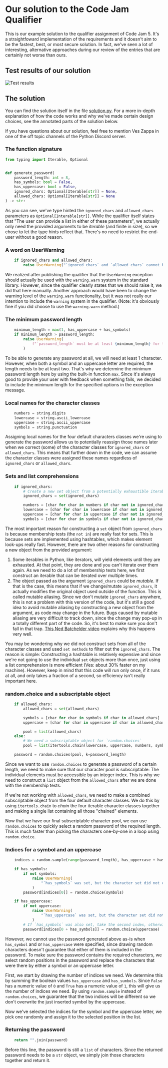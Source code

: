 # Our solution to the Code Jam Qualifier

This is our example solution to the qualifier assignment of Code Jam 5. It's a straightfoward implementation of the requirements and it doesn't aim to be the fastest, best, or most secure solution. In fact, we've seen a lot of interesting, alternative approaches during our review of the entries that are certainly not worse than ours.

## Test results of our solution

![Test results](./testresults.png?raw=true "Test results of our solution to the qualifier")

## The solution

You can find the solution itself in the file [solution.py](./solution.py). For a more in-depth explanation of how the code works and why we've made certain design choices, see the annotated parts of the solution below.

If you have questions about our solution, feel free to mention Ves Zappa in one of the off topic channels of the Python Discord server.

### The function signature
```py
from typing import Iterable, Optional


def generate_password(
    password_length: int = 8,
    has_symbols: bool = False,
    has_uppercase: bool = False,
    ignored_chars: Optional[Iterable[str]] = None,
    allowed_chars: Optional[Iterable[str]] = None
) -> str:
```

As you can see, we've type hinted the `ignored_chars` and `allowed_chars` parameters as `Optional[Interable[str]]`. While the qualifier itself states that "The user can provide a list in either of these parameters", we actually only need the provided arguments to be *iterable* (and finite in size), so we chose to let the type hints reflect that. There's no need to restrict the end-user without a good reason.

### A word on UserWarning
```py
    if ignored_chars and allowed_chars:
        raise UserWarning("`ignored_chars` and `allowed_chars` cannot be set at the same time")
```

We realized after publishing the qualifier that the `UserWarning` exception should actually be used with the `warning.warn` system in the standard library. However, since the qualifier clearly states that we should raise it, we did that here manually. Another approach would have been to change the warning level of the `warning.warn` functionality, but it was not really our intention to include the `warning` system in the qualifier. (Note: it's obviously fine if you did choose to use the `warning.warn` method.)

### The minimum password length
```py
    minimum_length = max(1, has_uppercase + has_symbols)
    if minimum_length > password_length:
        raise UserWarning(
            f"`password_length` must be at least {minimum_length} for the specified options."
        )
```

To be able to generate any password at all, we will need at least 1 character. However, when both a symbol and an uppercase letter are required, the length needs to be at least two. That's why we determine the minimum password length here by using the built-in function `max`. Since it's always good to provide your user with feedback when something fails, we decided to include the minimum length for the specified options in the exception message.

### Local names for the character classes
```py
    numbers = string.digits
    lowercase = string.ascii_lowercase
    uppercase = string.ascii_uppercase
    symbols = string.punctuation
```

Assigning local names for the four default characters classes we're using to generate the password allows us to potentially reassign those names later when we correct (some) of the character classes for `ignored_chars` or `allowed_chars`. This means that further down in the code, we can assume the character classes were assigned these names regardless of `ignored_chars` or `allowed_chars`.

### Sets and list comprehensions
```py
    if ignored_chars:
        # Create a new set object from a potentially exhaustible iterable, like an iterator
        ignored_chars = set(ignored_chars)

        numbers = [char for char in numbers if char not in ignored_chars]
        lowercase = [char for char in lowercase if char not in ignored_chars]
        uppercase = [char for char in uppercase if char not in ignored_chars]
        symbols = [char for char in symbols if char not in ignored_chars]
```

The most important reason for constructing a `set` object from `ignored_chars` is because membership tests (the `not in`) are really fast for sets. This is because sets are implemented using hashtables, which makes element look-ups really fast. However, there are two other reasons for constructing a new object from the provided argument:

1. Some iterables in Python, like iterators, will yield elements until they are exhausted. At that point, they are done and you can't iterate over them again. As we need to do a lot of membership tests here, we first construct an iterable that can be iterated over multiple times.
2. The object passed as the argument `ignored_chars` could be *mutable*. If that is the case, this means that if we change/mutate `ignored_chars`, it actually modifies the original object used outside of the function. This is called mutable aliasing. Since we don't mutate `ignored_chars` anywhere, this is not a problem with this version of the code, but it's still a good idea to avoid mutable aliasing by constructing a new object from the argument, as code may change in the future. Bugs caused by mutable aliasing are very difficult to track down, since the change may pop-up in a totally different part of the code. So, it's best to make sure you don't fall in that trap. [This Ned Batchelder video](https://www.youtube.com/watch?v=_AEJHKGk9ns) explains why this happens very well.

You may be wondering why we did not construct sets from all of the character classes and used `set methods` to filter out the `ignored_chars`. The reason is simple: Constructing a hashtable is relatively expensive and since we're not going to use the individual `set` objects more than once, just using a list comprehension is more efficient (Ves: about 30% faster on my machine). However, keep in mind that this code will run only once, if it runs at all, and only takes a fraction of a second, so efficiency isn't really important here.

### random.choice and a subscriptable object
```py
    if allowed_chars:
        allowed_chars = set(allowed_chars)

        symbols = [char for char in symbols if char in allowed_chars]
        uppercase = [char for char in uppercase if char in allowed_chars]

        pool = list(allowed_chars)
    else:
        # We need a subscriptable object for `random.choices`
        pool = list(itertools.chain(lowercase, uppercase, numbers, symbols))

    password = random.choices(pool, k=password_length)
 ```

Since we want to use `random.choices` to generate a password of a certain length, we need to make sure that our character pool is subscriptable: The individual elements must be accessible by an integer index. This is why we need to construct a `list` object from the `allowed_chars` after we are done with the membership tests.

If we're not working with `allowed_chars`, we need to make a combined subscriptable object from the four default character classes. We do this by using `itertools.chain` to *chain* the four iterable character classes together and making a single list containing all those "chained" elements.

Now that we have our final subscriptable character pool, we can use `random.choices` to quickly select a random password of the required length. This is much faster than picking the characters one-by-one in a loop using `random.choice`.


### Indices for a symbol and an uppercase
```py
    indices = random.sample(range(password_length), has_uppercase + has_symbols)

    if has_symbols:
        if not symbols:
            raise UserWarning(
                "`has_symbols` was set, but the character set did not contain symbols"
            )
        password[indices[0]] = random.choice(symbols)

    if has_uppercase:
        if not uppercase:
            raise UserWarning(
                "`has_uppercase` was set, but the character set did not contain uppercase letters"
            )
        # If `has_symbols` was also set, take the second index, otherwise the first.
        password[indices[0 + has_symbols]] = random.choice(uppercase)
```

However, we cannot use the password generated above as-is when `has_symbol` and or `has_uppercase` were specified, since drawing random characters doesn't guarantee that either of them is included in the password. To make sure the password contains the required characters, we select random positions in the password and replace the characters that were there by either a symbol or an uppercase letter.

First, we start by drawing the number of indices we need. We determine this by summing the boolean values `has_uppercase` and `has_sumbols`. Since `False` has a numeric value of `0` and `True` has a numeric value of `1`, this will give us the number of indices we need. By using `random.sample` instead of `random.choices`, we guarantee that the two indices will be different so we don't overwrite the just inserted symbol by the uppercase.

Now we've selected the indices for the symbol and the uppercase letter, we pick one randomly and assign it to the selected position in the list.

### Returning the password
```py
    return "".join(password)
```

Before this line, the password is still a `list` of characters. Since the returned password needs to be a `str` object, we simply join those characters together and return it.
